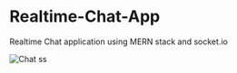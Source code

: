# Realtime-Chat-App
Realtime Chat application using MERN stack and socket.io



![Chat ss](https://user-images.githubusercontent.com/102515409/173154461-5e1c8bd1-5517-4bd0-aaa5-5e7706b1b820.png)
